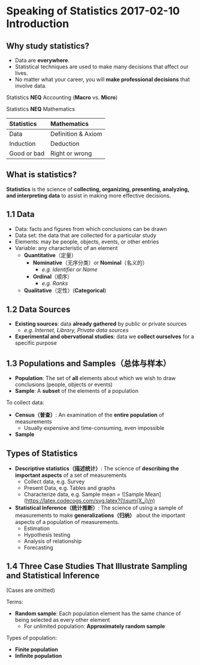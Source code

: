 # Speaking of Statistics 2017-02-10 Introduction

## Why study statistics?

- Data are **everywhere**.
- Statistical techniques are used to make many decisions that affect our lives.
- No matter what your career, you will **make professional decisions** that involve data.

Statistics **NEQ** Accounting (**Macro** vs. **Micro**)

Statistics **NEQ** Mathematics

| Statistics  | Mathematics        |
| :---------- | :----------------- |
| Data        | Definition & Axiom |
| Induction   | Deduction          |
| Good or bad | Right or wrong     |

## What is statistics?

**Statistics** is the science of **collecting, organizing, presenting, analyzing, and interpreting data** to assist in making more effective decisions.

## 1.1 Data

- Data: facts and figures from which conclusions can be drawn
- Data set: the data that are collected for a particular study
- Elements: may be people, objects, events, or other entries
- Variable: any characteristic of an element
  - **Quantitative**（定量）
    - **Nominative**（无序分类）or **Nominal**（名义的）
      - _e.g. Identifier or Name_
    - **Ordinal**（顺序）
      - _e.g. Ranks_
  - **Qualitative**（定性）(**Categorical**)

## 1.2 Data Sources

- **Existing sources**: data **already gathered** by public or private sources
  - _e.g. Internet, Library, Private data sources_
- **Experimental and obervational studies**: data we **collect ourselves** for a specific purpose

## 1.3 Populations and Samples（总体与样本）

- **Population**: The set of **all** elements about which we wish to draw conclusions (people, objects or events)
- **Sample**: A **subset** of the elements of a population

To collect data:

- **Census（普查）**: An examination of the **entire population** of measurements
  - Usually expensive and time-consuming, even impossible
- **Sample**

## Types of Statistics

- **Descriptive statistics（描述统计）**: The science of **describing the important aspects** of a set of measurements
  - Collect data, e.g. Survey
  - Present Data, e.g. Tables and graphs
  - Characterize data, e.g. Sample mean = ![Sample Mean](https://latex.codecogs.com/svg.latex?(\\sum{X_i}/n)
- **Statistical Inference（统计推断）**: The science of using a sample of measurements to make **generalizations（归纳）** about the important aspects of a population of measurements.
  - Estimation
  - Hypothesis testing
  - Analysis of relationship
  - Forecasting

## 1.4 Three Case Studies That Illustrate Sampling and Statistical Inference

(Cases are omitted)

Terms:

- **Random sample**: Each population element has the same chance of being selected as every other element
  - For unlimited population: **Approximately random sample**

Types of population:

- **Finite population**
- **Infinite population**
